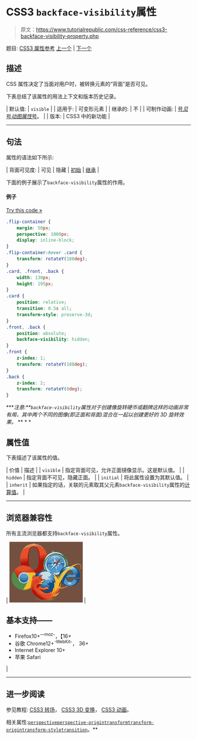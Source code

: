 # CSS3 `backface-visibility`属性

> 原文：<https://www.tutorialrepublic.com/css-reference/css3-backface-visibility-property.php>

题目: [CSS3 属性参考](css3-properties.php) [上一个](css3-animation-timing-function-property.php) | [下一个](css-background-property.php)

## 描述

CSS 属性决定了当面对用户时，被转换元素的“背面”是否可见。

下表总结了该属性的用法上下文和版本历史记录。

| 默认值: | `visible` |
| 适用于: | 可变形元素 |
| 继承的: | 不 |
| 可制作动画: | [号*见*号*动图属性*号](css-animatable-properties.php)。 |
| 版本: | CSS3 中的新功能 |

* * *

## 句法

属性的语法如下所示:

| 背面可见度: | 可见 &#124; 隐藏 &#124; [初始](../definitions.php#initial) &#124; [继承](../definitions.php#inherit) |

下面的例子展示了`backface-visibility`属性的作用。

#### 例子

[Try this code »](../codelab.php?topic=css3&file=backface-visibility-property "Try this code using online Editor") 

```css
.flip-container {
    margin: 50px;
    perspective: 1000px;
    display: inline-block;
}
.flip-container:hover .card {
    transform: rotateY(180deg);
}
.card, .front, .back {
    width: 130px;
    height: 195px;
}
.card {
    position: relative;
    transition: 0.5s all;
    transform-style: preserve-3d;
}
.front, .back {
    position: absolute;
    backface-visibility: hidden;
}
.front {
    z-index: 1;
    transform: rotateY(180deg);
}
.back {
    z-index: 2;
    transform: rotateY(0deg);
}
```

  ****注意:**`backface-visibility`属性对于创建像旋转硬币或翻牌这样的动画非常有用，其中两个不同的图像(即正面和背面)混合在一起以创建更好的 3D 旋转效果。*  ** * *

## 属性值

下表描述了该属性的值。

| 价值 | 描述 |
| `visible` | 指定背面可见，允许正面镜像显示。这是默认值。 |
| `hidden` | 指定背面不可见，隐藏正面。 |
| `initial` | 将此属性设置为其默认值。 |
| `inherit` | 如果指定的话，关联的元素取其父元素`backface-visibility`属性的[计算值](../definitions.php#computed-value)。 |

* * *

## 浏览器兼容性

所有主流浏览器都支持`backface-visibility`属性。

| ![Browsers Icon](img/e9331123c77668c1832e541c2fca1002.png) | 

## 基本支持——

*   Firefox10+<sup class="badge">—moz-</sup>，【16+
*   谷歌 Chrome12+<sup class="badge">-WebKit-</sup>， 36+
*   Internet Explorer 10+
*   苹果 Safari

 |

* * *

## 进一步阅读

参见教程: [CSS3 转场](../css-tutorial/css3-transitions.php)， [CSS3 3D 变换](../css-tutorial/css3-3d-transforms.php)， [CSS3 动画](../css-tutorial/css3-animations.php)。

相关属性:[`perspective`](css3-perspective-property.php)[`perspective-origin`](css3-perspective-origin-property.php)[`transform`](css3-transform-property.php)[`transform-origin`](css3-transform-origin-property.php)[`transform-style`](css3-transform-style-property.php)[`transition`](css3-transition-property.php)。**